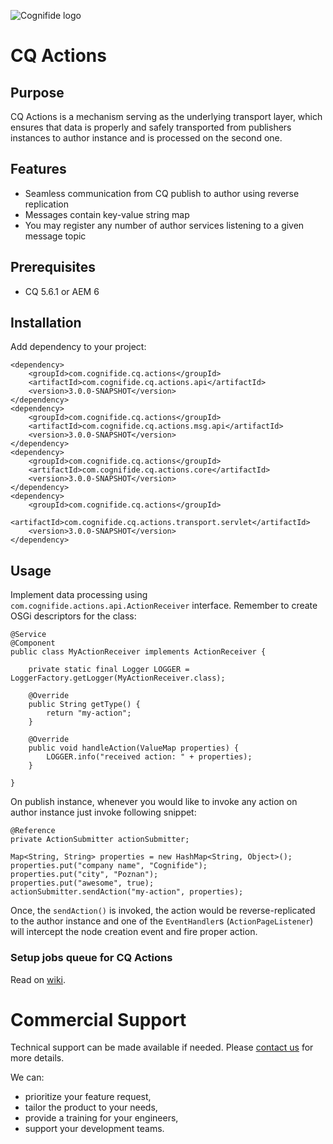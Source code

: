 ![Cognifide logo](http://cognifide.com/~/media/wireframe/int/images/cognifide_logo.png)

# CQ Actions

## Purpose

CQ Actions is a mechanism serving as the underlying transport layer, which ensures that data is properly and safely transported from publishers instances to author instance and is processed on the second one. 

## Features

* Seamless communication from CQ publish to author using reverse replication
* Messages contain key-value string map
* You may register any number of author services listening to a given message topic

## Prerequisites

* CQ 5.6.1 or AEM 6

## Installation

Add dependency to your project:

    <dependency>
        <groupId>com.cognifide.cq.actions</groupId>
        <artifactId>com.cognifide.cq.actions.api</artifactId>
        <version>3.0.0-SNAPSHOT</version>
    </dependency>
    <dependency>
        <groupId>com.cognifide.cq.actions</groupId>
        <artifactId>com.cognifide.cq.actions.msg.api</artifactId>
        <version>3.0.0-SNAPSHOT</version>
    </dependency>
    <dependency>
        <groupId>com.cognifide.cq.actions</groupId>
        <artifactId>com.cognifide.cq.actions.core</artifactId>
        <version>3.0.0-SNAPSHOT</version>
    </dependency>
    <dependency>
        <groupId>com.cognifide.cq.actions</groupId>
        <artifactId>com.cognifide.cq.actions.transport.servlet</artifactId>
        <version>3.0.0-SNAPSHOT</version>
    </dependency>

## Usage

Implement data processing using `com.cognifide.actions.api.ActionReceiver` interface. Remember to create OSGi descriptors for the class:

    @Service
    @Component
    public class MyActionReceiver implements ActionReceiver {
    
        private static final Logger LOGGER = LoggerFactory.getLogger(MyActionReceiver.class);
    
        @Override
        public String getType() {
            return "my-action";
        }
    
        @Override
        public void handleAction(ValueMap properties) {
            LOGGER.info("received action: " + properties);
        }
    
    }

On publish instance, whenever you would like to invoke any action on author instance just invoke following snippet:

    @Reference
    private ActionSubmitter actionSubmitter;
    
    Map<String, String> properties = new HashMap<String, Object>();
    properties.put("company name", "Cognifide");
    properties.put("city", "Poznan");
    properties.put("awesome", true);
    actionSubmitter.sendAction("my-action", properties);

Once, the `sendAction()` is invoked, the action would be reverse-replicated to the author instance and one of the `EventHandler`s (`ActionPageListener`) will intercept the node creation event and fire proper action.

### Setup jobs queue for CQ Actions

Read on [wiki](https://github.com/Cognifide/CQ-Actions/wiki/Setup-Jobs-Queue-for-CQ-Actions).

# Commercial Support

Technical support can be made available if needed. Please [contact us](http://www.cognifide.com/contact/) for more details.

We can:

* prioritize your feature request,
* tailor the product to your needs,
* provide a training for your engineers,
* support your development teams.